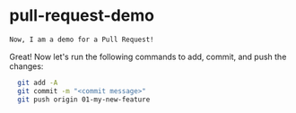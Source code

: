 # pull-request-demo

```md
Now, I am a demo for a Pull Request!
```

Great! Now let's run the following commands to add, commit, and push the changes:

```bash
  git add -A
  git commit -m "<commit message>"
  git push origin 01-my-new-feature
```
